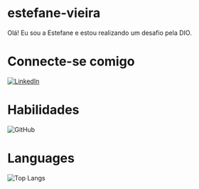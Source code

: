 # estefane-vieira
Olá! Eu sou a Estefane e estou realizando um desafio pela DIO. 
# Connecte-se comigo
[![LinkedIn](https://img.shields.io/badge/LinkedIn-0077B5?style=for-the-badge&logo=linkedin&logoColor=white)](https://www.linkedin.com/in/SEUUSERNAME/)
# Habilidades
![GitHub](https://img.shields.io/badge/GitHub-ec63a1?style=for-the-badge&logo=github&logoColor=fff)
# Languages
![Top Langs](https://github-readme-stats-git-masterrstaa-rickstaa.vercel.app/api/top-langs/?username=estefane-vieira&bg_color=000&border_color=30A3DC&title_color=E94D5F&text_color=FFF)